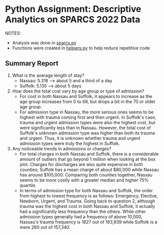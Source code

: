# Python Assignment: Descriptive Analytics on SPARCS 2022 Data

NOTES:
* Analysis was done in [sparcs.py](https://github.com/dnce17/sparcs_descriptive_2022/blob/main/sparcs.py)
* Functions were created in [helpers.py](https://github.com/dnce17/sparcs_descriptive_2022/blob/main/helpers.py) to help reduce repetitive code

## Summary Report
1. What is the average length of stay?
    * Nassau: 5.318 --> about 5 and a third of a day
    * Suffolk: 5.135 --> about 5 days
2. How does the total cost vary by age group or type of admission?
    * For cost in both Nassau and Suffolk, it appears to increase as the age group increases from 0 to 69, but drops a bit in the 70 or older age group. 
    * For admission type in Nassau, the more serious ones seems to be highest with trauma coming first and then urgent. In Suffolk's case, trauma and urgent admission types were also the highest cost, but were significantly less than in Nassau. However, the total cost of Suffolk's unknown admission type was higher than both its trauma and urgent. Thus, it is unknown whether trauma and urgent admission types were truly the highest in Suffolk. 
3. Any noticeable trends in admissions or charges?
    * For total charges in both Nassau and Suffolk, there is a considerable amount of outliers that go beyond 1 million when looking at the box plot. Charges for discharges are also quite expensive in both counties; Suffolk has a mean charge of about $80,000 while Nassau has around $105,000. Comparing both counties together, Nassau seems to be more costly with a greater median and higher 75% quartile. 
    * In terms of admission type for both Nassau and Suffolk, the order from highest to lowest frequency is as follows: Emergency, Elective, Newborn, Urgent, and Trauma. Going back to question 2, although trauma was the highest cost in both Nassau and Suffolk, it actually had a significantly less frequency than the others. While other admission types generally had a frequency of above 10,000, Nassau's trauma frequency is 1827 out of 183,939 while Suffolk is a mere 260 out of 157,340.
